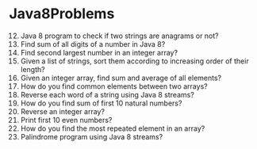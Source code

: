 # Java8Problems

12) Java 8 program to check if two strings are anagrams or not?
13) Find sum of all digits of a number in Java 8?
14) Find second largest number in an integer array?
15) Given a list of strings, sort them according to increasing order of their length?
16) Given an integer array, find sum and average of all elements?
17) How do you find common elements between two arrays?
18) Reverse each word of a string using Java 8 streams?
19) How do you find sum of first 10 natural numbers?
20) Reverse an integer array?
21) Print first 10 even numbers?
22) How do you find the most repeated element in an array?
23) Palindrome program using Java 8 streams?
